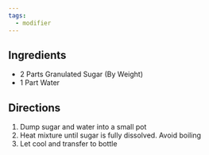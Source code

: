 ```yaml
---
tags:
  - modifier
---
```

## Ingredients
- 2 Parts Granulated Sugar (By Weight)
- 1 Part Water
## Directions
1. Dump sugar and water into a small pot
2. Heat mixture until sugar is fully dissolved. Avoid boiling
3. Let cool and transfer to bottle